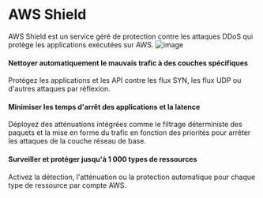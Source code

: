 # AWS Shield
AWS Shield est un service géré de protection contre les attaques DDoS qui protège les applications exécutées sur AWS.
![image](https://user-images.githubusercontent.com/103506746/209783018-c3b20663-8bed-4276-85bb-856da628f83a.png)
#### Nettoyer automatiquement le mauvais trafic à des couches spécifiques
Protégez les applications et les API contre les flux SYN, les flux UDP ou d'autres attaques par réflexion.
#### Minimiser les temps d'arrêt des applications et la latence
Déployez des atténuations intégrées comme le filtrage déterministe des paquets et la mise en forme du trafic en fonction des priorités pour arrêter les attaques de la couche réseau de base.
#### Surveiller et protéger jusqu'à 1 000 types de ressources
Activez la détection, l'atténuation ou la protection automatique pour chaque type de ressource par compte AWS.
